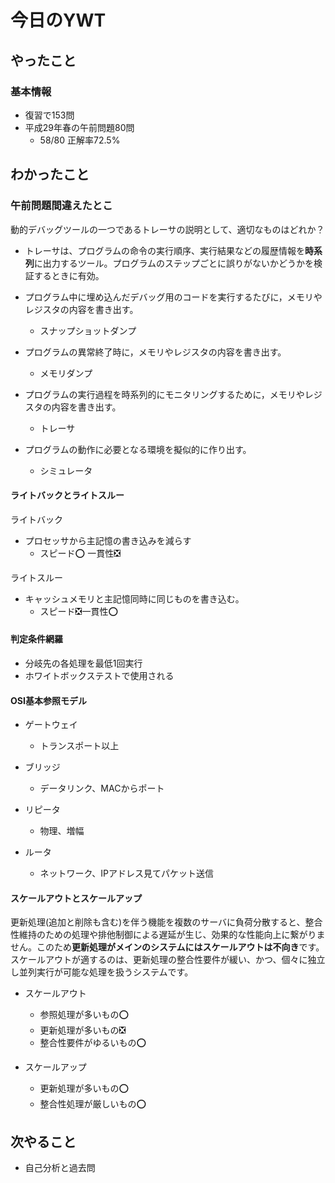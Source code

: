 # 今日のYWT

## やったこと

### 基本情報

- 復習で153問
- 平成29年春の午前問題80問
  - 58/80 正解率72.5%

## わかったこと

### 午前問題間違えたとこ

動的デバッグツールの一つであるトレーサの説明として、適切なものはどれか？

- トレーサは、プログラムの命令の実行順序、実行結果などの履歴情報を**時系列**に出力するツール。プログラムのステップごとに誤りがないかどうかを検証するときに有効。

- プログラム中に埋め込んだデバッグ用のコードを実行するたびに，メモリやレジスタの内容を書き出す。
  - スナップショットダンプ

- プログラムの異常終了時に，メモリやレジスタの内容を書き出す。
  - メモリダンプ

- プログラムの実行過程を時系列的にモニタリングするために，メモリやレジスタの内容を書き出す。
  - トレーサ

- プログラムの動作に必要となる環境を擬似的に作り出す。
  - シミュレータ

#### ライトバックとライトスルー

ライトバック

- プロセッサから主記憶の書き込みを減らす
  - スピード⭕ 一貫性❎

ライトスルー

- キャッシュメモリと主記憶同時に同じものを書き込む。
  - スピード❎一貫性⭕

#### 判定条件網羅

- 分岐先の各処理を最低1回実行
- ホワイトボックステストで使用される

#### OSI基本参照モデル

- ゲートウェイ
  - トランスポート以上

- ブリッジ
  - データリンク、MACからポート

- リピータ
  - 物理、増幅

- ルータ
  - ネットワーク、IPアドレス見てパケット送信

#### スケールアウトとスケールアップ

更新処理(追加と削除も含む)を伴う機能を複数のサーバに負荷分散すると、整合性維持のための処理や排他制御による遅延が生じ、効果的な性能向上に繋がりません。このため**更新処理がメインのシステムにはスケールアウトは不向き**です。スケールアウトが適するのは、更新処理の整合性要件が緩い、かつ、個々に独立し並列実行が可能な処理を扱うシステムです。

- スケールアウト
  - 参照処理が多いもの⭕
  - 更新処理が多いもの❎
  - 整合性要件がゆるいもの⭕

- スケールアップ
  - 更新処理が多いもの⭕
  - 整合性処理が厳しいもの⭕

## 次やること

- 自己分析と過去問
